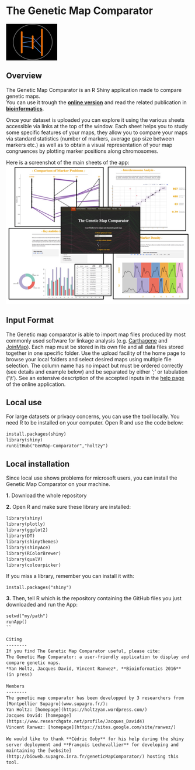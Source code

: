    The Genetic Map Comparator
===================

<img style="float: justify;" align="center" src="RESSOURCES/Logo_GenMap_Small.png">

Overview
--------
The Genetic Map Comparator is an R Shiny application made to compare genetic maps.  
You can use it trough the [**online version**](http://www.agap-sunshine.inra.fr/genmapcomp/) and read the related publication in [**bioinformatics**](https://academic.oup.com/bioinformatics/article-abstract/33/9/1387/2908431/The-genetic-map-comparator-a-user-friendly?redirectedFrom=fulltext).  
  
Once your dataset is uploaded you can explore it using the various sheets accessible via links at the top of the window. Each sheet helps you to study some specific features of your maps, they allow you to compare your maps via standard statistics (number of markers, average gap size between markers etc.) as well as to obtain a visual representation of your map congruences by plotting marker positions along chromosomes.  
  
Here is a screenshot of the main sheets of the app:
![fig1](RESSOURCES/Figure1.jpg)


Input Format
--------
The Genetic map comparator is able to import map files produced by most commonly used software for linkage analysis (e.g. [Carthagene](https://www.ncbi.nlm.nih.gov/pubmed/9322047) and [JoinMap](https://www.kyazma.nl/index.php/mc.JoinMap)). Each map must be stored in its own file and all data files stored together in one specific folder. Use the upload facility of the home page to browse your local folders and select desired maps using multiple file selection. The column name has no impact but must be ordered correctly (see details and example below) and be separated by either ‘;’ or tabulation (‘\t’). See an extensive description of the accepted inputs in the [help page](www.agap-sunshine.inra.fr/genmapcomp/) of the online application. 

Local use
--------
For large datasets or privacy concerns, you can use the tool locally.
You need R to be installed on your computer.
Open R and use the code below:
```
install.packages(shiny)
library(shiny)
runGitHub("GenMap-Comparator","holtzy")
```

Local installation
--------
Since local use shows problems for microsoft users, you can install the Genetic Map Comparator on your machine.

**1.** Download the whole repository

**2.** Open R and make sure these library are installed:
```
library(shiny)
library(plotly)
library(ggplot2)
library(DT)
library(shinythemes)
library(shinyAce)
library(RColorBrewer)
library(qualV)
library(colourpicker)
```
If you miss a library, remember you can install it with:
```
ìnstall.packages("shiny")
```

**3.**
Then, tell R which is the repository containing the GitHub files you just downloaded and run the App:
```
setwd("my/path")
runApp()
``

Citing 
--------
If you find The Genetic Map Comparator useful, please cite:  
The Genetic Map Comparator: a user-friendly application to display and compare genetic maps.  
*Yan Holtz, Jacques David, Vincent Ranwez*, **Bioinformatics 2016** (in press)

Members
--------
The genetic map comparator has been developped by 3 researchers from [Montpellier Supagro](www.supagro.fr/):  
Yan Holtz: [homepage](https://holtzyan.wordpress.com/)  
Jacques David: [homepage](https://www.researchgate.net/profile/Jacques_David4)  
Vincent Ranwez: [homepage](https://sites.google.com/site/ranwez/)  
  
We would like to thank **Cédric Goby** for his help during the shiny server deployment and **François Lechevallier** for developing and maintaining the [website](http://bioweb.supagro.inra.fr/geneticMapComparator/) hosting this tool.  









